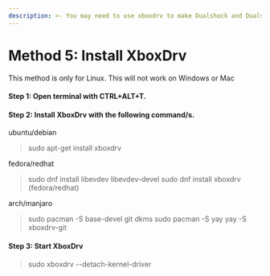 ```yaml
---
description: >- You may need to use xboxdrv to make Dualshock and Dualsence to work.
---
```

# Method 5: Install XboxDrv

This method is only for Linux. This will not work on Windows or Mac

#### Step 1: Open terminal with CTRL+ALT+T.

#### Step 2: Install XboxDrv with the following command/s.

ubuntu/debian
>  sudo apt-get install xboxdrv 

fedora/redhat

>  sudo dnf install libevdev libevdev-devel
>  sudo dnf install xboxdrv (fedora/redhat)

arch/manjaro

>  sudo pacman -S base-devel git dkms
>  sudo pacman -S yay
>  yay -S xboxdrv-git

#### Step 3: Start XboxDrv

> sudo xboxdrv --detach-kernel-driver



